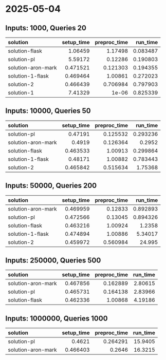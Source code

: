 # 2025-05-04

## Inputs: 1000, Queries 20

| solution           |   setup_time |   preproc_time |   run_time |
|:-------------------|-------------:|---------------:|-----------:|
| solution-flask     |     1.06459  |       1.17498  |   0.083487 |
| solution-pl        |     5.59172  |       0.12286  |   0.190803 |
| solution-aron-mark |     0.471521 |       0.121303 |   0.194355 |
| solution-1-flask   |     0.469464 |       1.00861  |   0.272023 |
| solution-2         |     0.466439 |       0.706984 |   0.797903 |
| solution-1         |     7.41329  |       1e-06    |   0.825339 |

## Inputs: 10000, Queries 50

| solution           |   setup_time |   preproc_time |   run_time |
|:-------------------|-------------:|---------------:|-----------:|
| solution-pl        |     0.47191  |       0.125532 |   0.293236 |
| solution-aron-mark |     0.4919   |       0.126364 |   0.2952   |
| solution-flask     |     0.463533 |       1.00913  |   0.299864 |
| solution-1-flask   |     0.48171  |       1.00882  |   0.783443 |
| solution-2         |     0.465842 |       0.515634 |   1.75368  |

## Inputs: 50000, Queries 200

| solution           |   setup_time |   preproc_time |   run_time |
|:-------------------|-------------:|---------------:|-----------:|
| solution-aron-mark |     0.469959 |       0.12833  |   0.892893 |
| solution-pl        |     0.472566 |       0.13045  |   0.894326 |
| solution-flask     |     0.463216 |       1.00924  |   1.2358   |
| solution-1-flask   |     0.474894 |       1.00886  |   5.34017  |
| solution-2         |     0.459972 |       0.560984 |  24.995    |

## Inputs: 250000, Queries 500

| solution           |   setup_time |   preproc_time |   run_time |
|:-------------------|-------------:|---------------:|-----------:|
| solution-aron-mark |     0.467856 |       0.162889 |    2.80615 |
| solution-pl        |     0.465731 |       0.164138 |    2.83966 |
| solution-flask     |     0.462336 |       1.00868  |    4.19186 |

## Inputs: 1000000, Queries 1000

| solution           |   setup_time |   preproc_time |   run_time |
|:-------------------|-------------:|---------------:|-----------:|
| solution-pl        |     0.4621   |       0.264291 |    15.9405 |
| solution-aron-mark |     0.466403 |       0.2646   |    16.3215 |